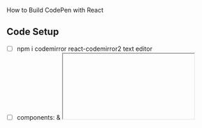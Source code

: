 How to Build CodePen with React

## Code Setup 
  - [ ] npm i codemirror react-codemirror2 text editor 
  -[ ] components: <Editor> & <iframe>

## Editor Setup 
  -[ ] components Editor: <displayName> & O/C button 
  -[ ] components Editor: <ControlledEditor>

## CSS
-body
-top pane
-pane
-editor
-override CodeMirror
-code-mirror-wrapper

-[ ]Functionality
-SrcDoc passed to iframe to display html,css,javascript
-setTimeout() for SrcDoc
-useEffect for setTimeout

-[ ] open close Button
-open state for collapsed css class
-onclick to change state
-add close/open Icon: npm i @fortawesome/react-fontawesome @fortawesome/free-solid-svg-icons @fortawesome/fontawesome-svg-core

-
